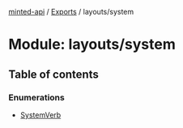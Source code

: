 [minted-api](../README.md) / [Exports](../modules.md) / layouts/system

# Module: layouts/system

## Table of contents

### Enumerations

- [SystemVerb](../enums/layouts_system.SystemVerb.md)
